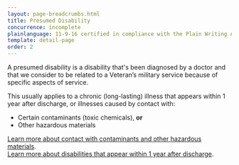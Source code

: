 ```yaml
---
layout: page-breadcrumbs.html
title: Presumed Disability
concurrence: incomplete
plainlanguage: 11-9-16 certified in compliance with the Plain Writing Act
template: detail-page
order: 2
---
```


<div class="va-introtext">

A presumed disability is a disability that's been diagnosed by a doctor and that we consider to be related to a Veteran’s military service because of specific aspects of service. 

</div>

This usually applies to a chronic (long-lasting) illness that appears within 1 year after discharge, or illnesses caused by contact with:
- Certain contaminants (toxic chemicals), **or**
- Other hazardous materials

[Learn more about contact with contaminants and other hazardous materials](/disability-benefits/conditions/exposure-to-hazardous-materials/). <br>
[Learn more about disabilities that appear within 1 year after discharge](/disability-benefits/apply/one-year/).

